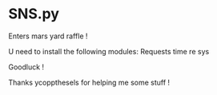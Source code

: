 # SNS.py
Enters mars yard raffle !


U need to install the following modules:
Requests
time
re
sys

Goodluck !

Thanks ycoppthesels  for helping me some stuff !  
